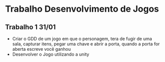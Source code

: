 # Trabalho Desenvolvimento de Jogos

## Trabalho 1 31/01
* Criar o GDD de um jogo em que o personagem, tera de fugir de uma sala, capturar itens, pegar uma chave  e abrir a porta,
quando a porta for aberta escreve você ganhou 
* Desenvolver o Jogo utilizando a unity 
